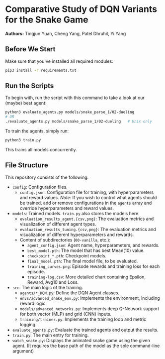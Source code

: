 # Comparative Study of DQN Variants for the Snake Game

**Authors:** Tingjun Yuan, Cheng Yang, Patel Dhruhil, Yi Yang

## Before We Start

Make sure that you've installed all required modules:

```sh
pip3 install -r requirements.txt
```

## Run the Scripts

To begin with, run the script with this command to take a look at our (maybe)
best agent:

```sh
python3 evaluate_agents.py models/snake_parse_1/02-dueling
# OR
./evaluate_agents.py models/snake_parse_1/02-dueling   # Unix only
```

To train the agents, simply run:

```sh
python3 train.py
```

This trains all models concurrently.

## File Structure

This repository consists of the following:

* `config`: Configuration files.
  * `config.json`: Configuration file for training, with hyperparameters and
      reward values. _Note:_ If you wish to control what agents should be trained,
      add or remove configurations in the `agents` array and override
      hyperparameters and reward values.
* `models`: Trained models. `train.py` also stores the models here.
  * `evaluation_results_agent.{csv,png}`: The evaluation metrics and visualization of
    different agent types.
  * `evaluation_results_tuning.{csv,png}`: The evaluation metrics and visualization of
    different hyperparameters and rewards.
  * Content of subdirectories (`00-vanilla`, etc.):
    * `agent_config.json`: Agent name, hyperparameters, and rewards.
    * `best_model.pth`: The model that has best Mean(10) value.
    * `checkpoint_*.pth`: Checkpoint models.
    * `final_model.pth`: The final model file, to be evaluated.
    * `training_curves.png`: Episode rewards and training loss for each episode.
    * `training-log.csv`: More detailed chart containing Epsilon, Reward, Avg10 and Loss.
* `src`: The main logic of the training.
  * `agents/*_DQN.py`: Define the DQN Agent classes.
  * `envs/advanced_snake_env.py`: Implements the environment, including reward logic.
  * `models/advanced_networks.py`: Implements deep Q-Network support for both
    vector (MLP) and grid (CNN) inputs.
  * `training/trainer.py`: Implements the training loop and metric logging.
* `evaluate_agents.py`: Evaluate the trained agents and output the results.
* `train.py`: The main entry for training.
* `watch_snake.py`: Displays the animated snake game using the given agent.
  (It requires the base path of the model as the sole command-line argument)